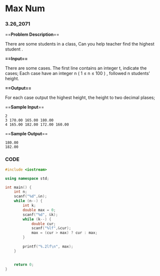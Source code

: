 # Max Num

### 3.26_2071

==**Problem Description**==

There are some students in a class, Can you help teacher find the highest student .

**==Input==**

There are some cases. The first line contains an integer t, indicate the cases; Each case have an integer n ( 1 ≤ n ≤ 100 ) , followed n students’ height.

**==Output==**

For each case output the highest height, the height to two decimal plases;

==**Sample Input**==

```
2
3 170.00 165.00 180.00
4 165.00 182.00 172.00 160.00
```

==**Sample Output**==

```
180.00
182.00
```

 

### CODE

```cpp
#include <iostream>

using namespace std;

int main() {
    int n;
    scanf("%d",&n);
    while (n--) {
        int k;
        double max = 0;
        scanf("%d", &k);
        while (k--) {
            double cur;
            scanf("%lf",&cur);
            max = (cur > max) ? cur : max;
        }
        
        printf("%.2lf\n", max);
    }
    
    
    return 0;
}
```


